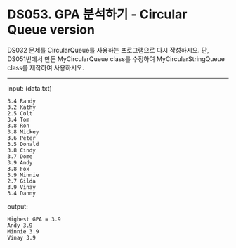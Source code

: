 # DS053. GPA 분석하기 - Circular Queue version
DS032 문제를 CircularQueue를 사용하는 프로그램으로 다시 작성하시오.
단, DS051번에서 만든 MyCircularQueue class를 수정하여 MyCircularStringQueue class를 제작하여 사용하시오.

---

input: (data.txt)
```
3.4 Randy  
3.2 Kathy  
2.5 Colt  
3.4 Tom  
3.8 Ron  
3.8 Mickey  
3.6 Peter  
3.5 Donald  
3.8 Cindy  
3.7 Dome  
3.9 Andy  
3.8 Fox  
3.9 Minnie  
2.7 Gilda  
3.9 Vinay  
3.4 Danny  
```
output:
```
Highest GPA = 3.9  
Andy 3.9  
Minnie 3.9  
Vinay 3.9  
```
